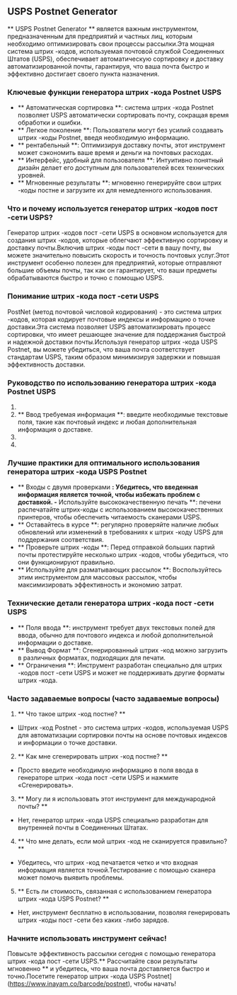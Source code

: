 ## USPS Postnet Generator

** USPS Postnet Generator ** является важным инструментом, предназначенным для предприятий и частных лиц, которым необходимо оптимизировать свои процессы рассылки.Эта мощная система штрих -кодов, используемая почтовой службой Соединенных Штатов (USPS), обеспечивает автоматическую сортировку и доставку автоматизированной почты, гарантируя, что ваша почта быстро и эффективно достигает своего пункта назначения.

### Ключевые функции генератора штрих -кода Postnet USPS

- ** Автоматическая сортировка **: система штрих -кода Postnet позволяет USPS автоматически сортировать почту, сокращая время обработки и ошибки.
- ** Легкое поколение **: Пользователи могут без усилий создавать штрих -коды Postnet, введя необходимую информацию.
- ** рентабельный **: Оптимизируя доставку почты, этот инструмент может сэкономить ваше время и деньги на почтовых расходах.
- ** Интерфейс, удобный для пользователя **: Интуитивно понятный дизайн делает его доступным для пользователей всех технических уровней.
- ** Мгновенные результаты **: мгновенно генерируйте свои штрих -коды постне и загрузите их для немедленного использования.

### Что и почему используется генератор штрих -кодов пост -сети USPS?

Генератор штрих -кодов пост -сети USPS в основном используется для создания штрих -кодов, которые облегчают эффективную сортировку и доставку почты.Включив штрих -коды пост -сети в вашу почту, вы можете значительно повысить скорость и точность почтовых услуг.Этот инструмент особенно полезен для предприятий, которые отправляют большие объемы почты, так как он гарантирует, что ваши предметы обрабатываются быстро и точно с помощью USPS.

### Понимание штрих -кода пост -сети USPS

PostNet (метод почтовой числовой кодирования) - это система штрих -кодов, которая кодирует почтовые индексы и информацию о точке доставки.Эта система позволяет USPS автоматизировать процесс сортировки, что имеет решающее значение для поддержания быстрой и надежной доставки почты.Используя генератор штрих -кода USPS Postnet, вы можете убедиться, что ваша почта соответствует стандартам USPS, таким образом минимизируя задержки и повышая эффективность доставки.

### Руководство по использованию генератора штрих -кода Postnet USPS

1.
2. ** Ввод требуемая информация **: введите необходимые текстовые поля, такие как почтовый индекс и любая дополнительная информация о доставке.
3.
4.

### Лучшие практики для оптимального использования генератора штрих -кода USPS Postnet

- ** Входы с двумя проверками **: Убедитесь, что введенная информация является точной, чтобы избежать проблем с доставкой.
-** Используйте высококачественную печать **: печени распечатайте штрих-коды с использованием высококачественных принтеров, чтобы обеспечить читаемость сканерами USPS.
- ** Оставайтесь в курсе **: регулярно проверяйте наличие любых обновлений или изменений в требованиях к штрих -коду USPS для поддержания соответствия.
- ** Проверьте штрих -коды **: Перед отправкой больших партий почты протестируйте несколько штрих -кодов, чтобы убедиться, что они функционируют правильно.
- ** Используйте для разматывающих рассылок **: Воспользуйтесь этим инструментом для массовых рассылок, чтобы максимизировать эффективность и экономию затрат.

### Технические детали генератора штрих -кода пост -сети USPS

- ** Поля ввода **: инструмент требует двух текстовых полей для ввода, обычно для почтового индекса и любой дополнительной информации о доставке.
- ** Вывод Формат **: Сгенерированный штрих -код можно загрузить в различных форматах, подходящих для печати.
- ** Ограничения **: Инструмент разработан специально для штрих -кодов пост -сети USPS и может не поддерживать другие форматы штрих -кода.

### Часто задаваемые вопросы (часто задаваемые вопросы)

1. ** Что такое штрих -код постне? **
- Штрих -код Postnet - это система штрих -кодов, используемая USPS для автоматизации сортировки почты на основе почтовых индексов и информации о точке доставки.

2. ** Как мне сгенерировать штрих -код постне? **
- Просто введите необходимую информацию в поля ввода в генераторе штрих -кода пост -сети USPS и нажмите «Сгенерировать».

3. ** Могу ли я использовать этот инструмент для международной почты? **
- Нет, генератор штрих -кода USPS специально разработан для внутренней почты в Соединенных Штатах.

4. ** Что мне делать, если мой штрих -код не сканируется правильно? **
- Убедитесь, что штрих -код печатается четко и что входная информация является точной.Тестирование с помощью сканера может помочь выявить проблемы.

5. ** Есть ли стоимость, связанная с использованием генератора штрих -кода USPS Postnet? **
- Нет, инструмент бесплатно в использовании, позволяя генерировать штрих -коды пост -сети без каких -либо зарядов.

### Начните использовать инструмент сейчас!

Повысьте эффективность рассылки сегодня с помощью генератора штрих -кода пост -сети USPS.** Рассчитайте свои результаты мгновенно ** и убедитесь, что ваша почта доставляется быстро и точно.Посетите генератор штрих -кода USPS Postnet] (https://www.inayam.co/barcode/postnet), чтобы начать!